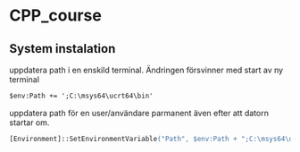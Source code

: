 # CPP_course



## System instalation

uppdatera path i en enskild terminal. Ändringen försvinner med start av ny terminal 
```ps
$env:Path += ';C:\msys64\ucrt64\bin' 
```
uppdatera path för en user/användare parmanent även efter att datorn startar om.

```ps
[Environment]::SetEnvironmentVariable("Path", $env:Path + ";C:\msys64\ucrt64\bin", [System.EnvironmentVariableTarget]::User)
```
